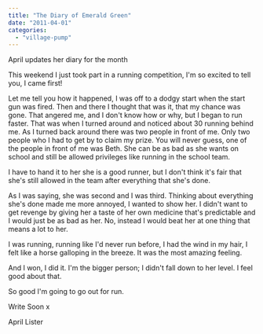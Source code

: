 ```yaml
---
title: "The Diary of Emerald Green"
date: "2011-04-01"
categories: 
  - "village-pump"
---
```


April updates her diary for the month

This weekend I just took part in a running competition, I'm so excited to tell you, I came first!

Let me tell you how it happened, I was off to a dodgy start when the start gun was fired. Then and there I thought that was it, that my chance was gone. That angered me, and I don't know how or why, but I began to run faster. That was when I turned around and noticed about 30 running behind me. As I turned back around there was two people in front of me. Only two people who I had to get by to claim my prize. You will never guess, one of the people in front of me was Beth. She can be as bad as she wants on school and still be allowed privileges like running in the school team.

I have to hand it to her she is a good runner, but I don't think it's fair that she's still allowed in the team after everything that she's done.

As I was saying, she was second and I was third. Thinking about everything she's done made me more annoyed, I wanted to show her. I didn't want to get revenge by giving her a taste of her own medicine that's predictable and I would just be as bad as her. No, instead I would beat her at one thing that means a lot to her.

I was running, running like I'd never run before, I had the wind in my hair, I felt like a horse galloping in the breeze. It was the most amazing feeling.

And I won, I did it. I'm the bigger person; I didn't fall down to her level. I feel good about that.

So good I'm going to go out for run.

Write Soon x

April Lister
